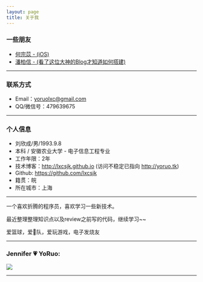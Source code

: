 ```yaml
---
layout: page
title: 关于我 
---
```


### 一些朋友

- [何宗苡 - (iOS)](http://ripperhe.tk)
- [潘柏信 - (看了这位大神的Blog才知道如何搭建)](http://baixin.io)

---

### 联系方式

- Email：yoruolxc@gmail.com
- QQ/微信号：479639675

---

### 个人信息

 - 刘欣成/男/1993.9.8
 - 本科 / 安徽农业大学 - 电子信息工程专业 
 - 工作年限：2年
 - 技术博客：<http://lxcsjk.github.io> (访问不稳定已指向 <http://yoruo.tk>)
 - Github: <https://github.com/lxcsjk>
 - 籍贯：皖
 - 所在城市：上海

---

一个喜欢折腾的程序员，喜欢学习一些新技术。
<p>
最近整理整理知识点以及review之前写的代码，继续学习~~
<p>
爱篮球，爱🚀队，爱玩游戏，电子发烧友
<p>

---

### Jennifer 💗 YoRuo:

![](http://oh6uhie7j.bkt.clouddn.com/F09F4676-B261-4E21-A48A-718E5334C935.png)

---

